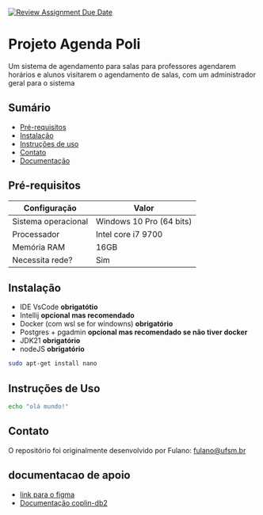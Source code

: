 [![Review Assignment Due Date](https://classroom.github.com/assets/deadline-readme-button-22041afd0340ce965d47ae6ef1cefeee28c7c493a6346c4f15d667ab976d596c.svg)](https://classroom.github.com/a/agg6sSBC)
# Projeto Agenda Poli

Um sistema de agendamento para salas para professores agendarem horários e alunos visitarem o agendamento
de salas, com um administrador geral para o sistema

## Sumário

* [Pré-requisitos](#pré-requisitos)
* [Instalação](#instalação)
* [Instruções de uso](#instruções-de-uso)
* [Contato](#contato)
* [Documentação](#documentacao)

## Pré-requisitos

| Configuração        | Valor                    |
|---------------------|--------------------------|
| Sistema operacional | Windows 10 Pro (64 bits) |
| Processador         | Intel core i7 9700       |
| Memória RAM         | 16GB                     |
| Necessita rede?     | Sim                      |


## Instalação

- IDE VsCode **obrigatótio**
- Intellij **opcional mas recomendado**
- Docker (com wsl se for windowns) **obrigatório**
- Postgres + pgadmin **opcional mas recomendado se não tiver docker**
- JDK21 **obrigatório**
- nodeJS **obrigatório**

```bash
sudo apt-get install nano
```

## Instruções de Uso

```bash
echo "olá mundo!"
```

## Contato

O repositório foi originalmente desenvolvido por Fulano: [fulano@ufsm.br]()

## documentacao de apoio
* [link para o figma](https://www.figma.com/design/cZoiSPsSOjAio7jQksXsnF/Marca%C3%A7%C3%A3o-de-sala--Eng-De-Software-?node-id=0-1&t=VGR2Ehy1dGJEXv2G-1)
* [Documentação coplin-db2](https://pypi.org/project/coplin-db2/)

